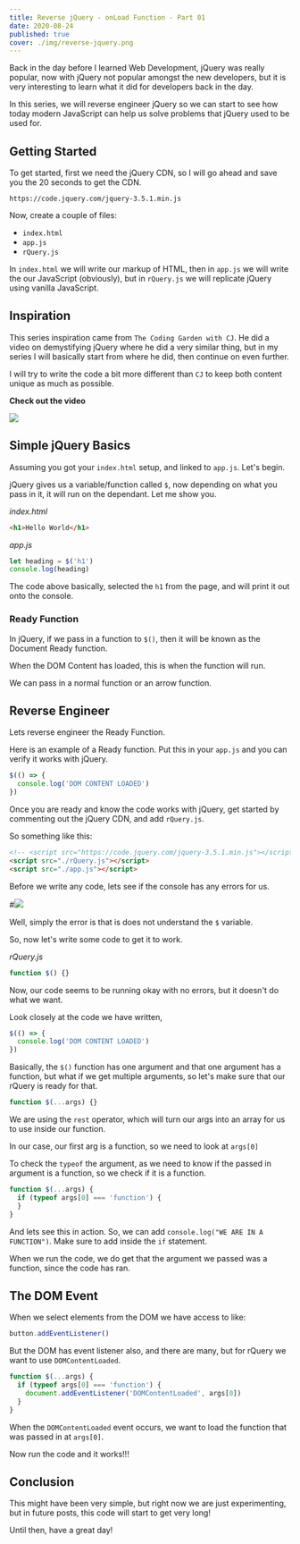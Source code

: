 ```yaml
---
title: Reverse jQuery - onLoad Function - Part 01
date: 2020-08-24
published: true
cover: ./img/reverse-jquery.png
---
```


Back in the day before I learned Web Development, jQuery was really popular, now with jQuery not popular amongst the new developers, but it is very interesting to learn what it did for developers back in the day.

In this series, we will reverse engineer jQuery so we can start to see how today modern JavaScript can help us solve problems that jQuery used to be used for.

## Getting Started

To get started, first we need the jQuery CDN, so I will go ahead and save you the 20 seconds to get the CDN.

```
https://code.jquery.com/jquery-3.5.1.min.js
```

Now, create a couple of files:

- `index.html`
- `app.js`
- `rQuery.js`

In `index.html` we will write our markup of HTML, then in `app.js` we will write the our JavaScript (obviously), but in `rQuery.js` we will replicate jQuery using vanilla JavaScript.

## Inspiration

This series inspiration came from `The Coding Garden with CJ`. He did a video on demystifying jQuery where he did a very similar thing, but in my series I will basically start from where he did, then continue on even further.

I will try to write the code a bit more different than `CJ` to keep both content unique as much as possible.

**Check out the video**

[![](https://img.youtube.com/vi/kaaEJreD1jA/maxresdefault.jpg)](https://www.youtube.com/watch?v=kaaEJreD1jA)

## Simple jQuery Basics

Assuming you got your `index.html` setup, and linked to `app.js`. Let's begin.

jQuery gives us a variable/function called `$`, now depending on what you pass in it, it will run on the dependant. Let me show you.

_index.html_

```html
<h1>Hello World</h1>
```

_app.js_

```js
let heading = $('h1')
console.log(heading)
```

The code above basically, selected the `h1` from the page, and will print it out onto the console.

### Ready Function

In jQuery, if we pass in a function to `$()`, then it will be known as the Document Ready function.

When the DOM Content has loaded, this is when the function will run.

We can pass in a normal function or an arrow function.

## Reverse Engineer

Lets reverse engineer the Ready Function.

Here is an example of a Ready function. Put this in your `app.js` and you can verify it works with jQuery.

```js
$(() => {
  console.log('DOM CONTENT LOADED')
})
```

Once you are ready and know the code works with jQuery, get started by commenting out the jQuery CDN, and add `rQuery.js`.

So something like this:

```html
<!-- <script src="https://code.jquery.com/jquery-3.5.1.min.js"></script> -->
<script src="./rQuery.js"></script>
<script src="./app.js"></script>
```

Before we write any code, lets see if the console has any errors for us.

#![](https://i.imgur.com/XBzD3NK.png)

Well, simply the error is that is does not understand the `$` variable.

So, now let's write some code to get it to work.

_rQuery.js_

```js
function $() {}
```

Now, our code seems to be running okay with no errors, but it doesn't do what we want.

Look closely at the code we have written,

```js
$(() => {
  console.log('DOM CONTENT LOADED')
})
```

Basically, the `$()` function has one argument and that one argument has a function, but what if we get multiple arguments, so let's make sure that our rQuery is ready for that.

```js
function $(...args) {}
```

We are using the `rest` operator, which will turn our args into an array for us to use inside our function.

In our case, our first arg is a function, so we need to look at `args[0]`

To check the `typeof` the argument, as we need to know if the passed in argument is a function, so we check if it is a function.

```js
function $(...args) {
  if (typeof args[0] === 'function') {
  }
}
```

And lets see this in action. So, we can add `console.log("WE ARE IN A FUNCTION")`. Make sure to add inside the `if` statement.

When we run the code, we do get that the argument we passed was a function, since the code has ran.

## The DOM Event

When we select elements from the DOM we have access to like:

```js
button.addEventListener()
```

But the DOM has event listener also, and there are many, but for rQuery we want to use `DOMContentLoaded`.

```js
function $(...args) {
  if (typeof args[0] === 'function') {
    document.addEventListener('DOMContentLoaded', args[0])
  }
}
```

When the `DOMContentLoaded` event occurs, we want to load the function that was passed in at `args[0]`.

Now run the code and it works!!!

## Conclusion

This might have been very simple, but right now we are just experimenting, but in future posts, this code will start to get very long!

Until then, have a great day!
